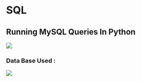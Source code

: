 # SQL
## Running MySQL Queries In Python

![](https://media.tenor.com/NN9_wWaCxx8AAAAi/mysql.gif)

### Data Base Used : 

![](https://i.ytimg.com/vi/vzU7hLK6jcc/mqdefault.jpg)

